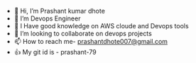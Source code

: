 - 👋 Hi, I’m Prashant kumar dhote 
- 👀 I’m Devops Engineer
- 🌱 I Have good knowledge on AWS cloude and Devops tools
- 💞️ I’m looking to collaborate on devops projects
- 📫 How to reach me- prashantdhote007@gmail.com 
- 👍 My git id is - prashant-79  
